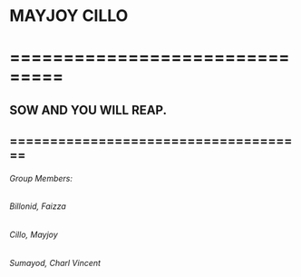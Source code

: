 # **MAYJOY CILLO**
# ===============================
## SOW AND YOU WILL REAP.

## =====================================

###### Group Members:
######                  Billonid, Faizza
######                  Cillo, Mayjoy
######                  Sumayod, Charl Vincent